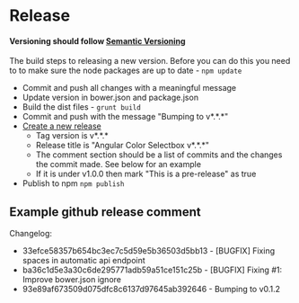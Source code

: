 # Release

#### Versioning should follow [Semantic Versioning](http://semver.org/)

The build steps to releasing a new version. Before you can do this you need to to make sure the node packages are up to date - ``` npm update ```

  * Commit and push all changes with a meaningful message
  * Update version in bower.json and package.json
  * Build the dist files -  ``` grunt build ```
  * Commit and push with the message "Bumping to v\*.\*.\*"
  * [Create a new release](https://github.com/kaleguy/angular-color-selectbox/releases/new)
    * Tag version is v\*.\*.\*
    * Release title is "Angular Color Selectbox v\*.\*.\*"
    * The comment section should be a list of commits and the changes the commit made. See below for an example
    * If it is under v1.0.0 then mark "This is a pre-release" as true
  * Publish to npm ```npm publish```


## Example github release comment
Changelog:

  * 33efce58357b654bc3ec7c5d59e5b36503d5bb13 - [BUGFIX] Fixing spaces in automatic api endpoint
  * ba36c1d5e3a30c6de295771adb59a51ce151c25b - [BUGFIX] Fixing #1: Improve bower.json ignore
  * 93e89af673509d075dfc8c6137d97645ab392646 - Bumping to v0.1.2
